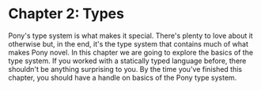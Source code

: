 # Chapter 2: Types

Pony's type system is what makes it special. There's plenty to love about it otherwise but, in the end, it's the type system that contains much of what makes Pony novel. In this chapter we are going to explore the basics of the type system. If you worked with a statically typed language before, there shouldn't be anything surprising to you. By the time you've finished this chapter, you should have a handle on basics of the Pony type system.


